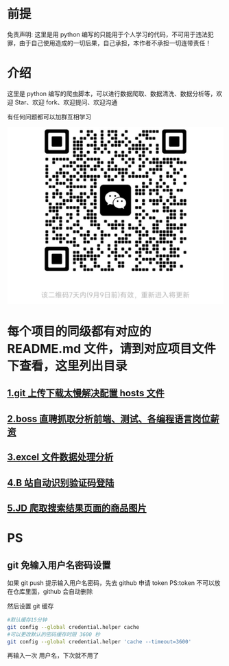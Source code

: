 # 前提

免责声明: 这里是用 python 编写的只能用于个人学习的代码，不可用于违法犯罪，由于自己使用造成的一切后果，自己承担，本作者不承担一切连带责任！

# 介绍

这里是 python 编写的爬虫脚本，可以进行数据爬取、数据清洗、数据分析等，欢迎 Star、欢迎 fork、欢迎提问、欢迎沟通

有任何问题都可以加群互相学习

![Alt text](qrcode.png)

# 每个项目的同级都有对应的 README.md 文件，请到对应项目文件下查看，这里列出目录

## [1.git 上传下载太慢解决配置 hosts 文件](./IP-获取域名对应的IP/README.md)

## [2.boss 直聘抓取分析前端、测试、各编程语言岗位薪资](./Boss-爬取分析各编程语言岗位薪资/README.md)

## [3.excel 文件数据处理分析](./Excel-处理转化/README.md)

## [4.B 站自动识别验证码登陆](./BliBli-自动识别验证码登陆/README.md)

## [5.JD 爬取搜索结果页面的商品图片](./JD-搜索结果页图片/README.md)

# PS

## git 免输入用户名密码设置

如果 git push 提示输入用户名密码，先去 github 申请 token
PS:token 不可以放在仓库里面，github 会自动删除

然后设置 git 缓存

```bash
#默认缓存15分钟
git config --global credential.helper cache
#可以更改默认的密码缓存时限 3600 秒
git config --global credential.helper 'cache --timeout=3600'
```

再输入一次 用户名，下次就不用了
